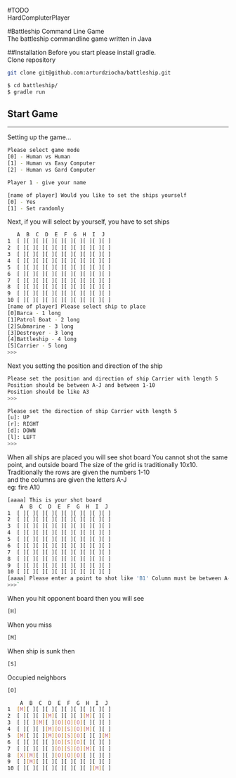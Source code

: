 #TODO<br>
HardCompluterPlayer

#Battleship Command Line Game<br>
The battleship commandline game written in Java

##Installation
Before you start please install gradle.<br>
Clone repository

```bash
git clone git@github.com:arturdziocha/battleship.git
```
```bash
$ cd battleship/
$ gradle run
```
## Start Game
-----


Setting up the game...

```bash
Please select game mode
[0] - Human vs Human
[1] - Human vs Easy Computer
[2] - Human vs Gard Computer
```
```bash
Player 1 - give your name
```
```bash
[name of player] Would you like to set the ships yourself
[0] - Yes
[1] - Set randomly
```
Next, if you will select by yourself, you have to set ships

```bash
   A  B  C  D  E  F  G  H  I  J 
1  [ ][ ][ ][ ][ ][ ][ ][ ][ ][ ]
2  [ ][ ][ ][ ][ ][ ][ ][ ][ ][ ]
3  [ ][ ][ ][ ][ ][ ][ ][ ][ ][ ]
4  [ ][ ][ ][ ][ ][ ][ ][ ][ ][ ]
5  [ ][ ][ ][ ][ ][ ][ ][ ][ ][ ]
6  [ ][ ][ ][ ][ ][ ][ ][ ][ ][ ]
7  [ ][ ][ ][ ][ ][ ][ ][ ][ ][ ]
8  [ ][ ][ ][ ][ ][ ][ ][ ][ ][ ]
9  [ ][ ][ ][ ][ ][ ][ ][ ][ ][ ]
10 [ ][ ][ ][ ][ ][ ][ ][ ][ ][ ]
[name of player] Please select ship to place
[0]Barca - 1 long
[1]Patrol Boat - 2 long
[2]Submarine - 3 long
[3]Destroyer - 3 long
[4]Battleship - 4 long
[5]Carrier - 5 long
>>>
```
Next you setting the position and direction of the ship 

```bash
Please set the position and direction of ship Carrier with length 5
Position should be between A-J and between 1-10
Position should be like A3
>>>
```
```bash
Please set the direction of ship Carrier with length 5
[u]: UP
[r]: RIGHT
[d]: DOWN
[l]: LEFT
>>>
```
When all ships are placed you will see shot board
You cannot shot the same point, and outside board
The size of the grid is traditionally 10x10.<br>
Traditionally the rows are given the numbers 1-10<br>
and the columns are given the letters A-J<br>
eg: fire A10

```bash
[aaaa] This is your shot board
    A  B  C  D  E  F  G  H  I  J 
1  [ ][ ][ ][ ][ ][ ][ ][ ][ ][ ]
2  [ ][ ][ ][ ][ ][ ][ ][ ][ ][ ]
3  [ ][ ][ ][ ][ ][ ][ ][ ][ ][ ]
4  [ ][ ][ ][ ][ ][ ][ ][ ][ ][ ]
5  [ ][ ][ ][ ][ ][ ][ ][ ][ ][ ]
6  [ ][ ][ ][ ][ ][ ][ ][ ][ ][ ]
7  [ ][ ][ ][ ][ ][ ][ ][ ][ ][ ]
8  [ ][ ][ ][ ][ ][ ][ ][ ][ ][ ]
9  [ ][ ][ ][ ][ ][ ][ ][ ][ ][ ]
10 [ ][ ][ ][ ][ ][ ][ ][ ][ ][ ]
[aaaa] Please enter a point to shot like 'B1' Column must be between A-J, row between 1-10
>>>`
```
When you hit opponent board then you will see

```bash
[H]
```
When you miss

```bash
[M]
```
When ship is sunk then

```bash
[S]
```
Occupied neighbors

```bash
[O]
```

```bash
    A  B  C  D  E  F  G  H  I  J 
1  [M][ ][ ][ ][ ][ ][ ][ ][ ][ ]
2  [ ][ ][ ][M][ ][ ][ ][M][ ][ ]
3  [ ][ ][M][ ][O][O][O][ ][ ][ ]
4  [ ][ ][ ][M][O][S][O][M][ ][ ]
5  [M][ ][ ][M][O][S][O][ ][ ][M]
6  [ ][ ][ ][ ][O][S][O][ ][ ][ ]
7  [ ][ ][ ][ ][O][S][O][M][ ][ ]
8  [X][M][ ][ ][O][O][O][ ][ ][ ]
9  [ ][M][ ][ ][ ][ ][ ][ ][ ][ ]
10 [ ][ ][ ][ ][ ][ ][ ][ ][M][ ]
```


